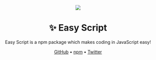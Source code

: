 <p align="center">
  <img src="https://images.easyscript.dev/banner.png">
</p>

<h1 align="center">✨️ Easy Script</h1>
<p align="center">Easy Script is a npm package which makes coding in JavaScript easy!</p>

<p align="center"><a href="https://github.com/easyscriptjs/easyscript">GitHub</a> &bull; <a href="https://www.npmjs.com/package/easyscriptjs">npm</a> &bull; <a href="https://twitter.com/easyscriptjs">Twitter</a></p>
